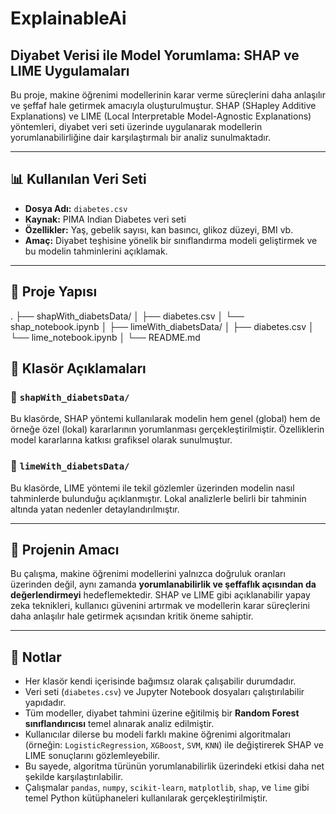 # ExplainableAi

## Diyabet Verisi ile Model Yorumlama: SHAP ve LIME Uygulamaları

Bu proje, makine öğrenimi modellerinin karar verme süreçlerini daha anlaşılır ve şeffaf hale getirmek amacıyla oluşturulmuştur. SHAP (SHapley Additive Explanations) ve LIME (Local Interpretable Model-Agnostic Explanations) yöntemleri, diyabet veri seti üzerinde uygulanarak modellerin yorumlanabilirliğine dair karşılaştırmalı bir analiz sunulmaktadır.

---

## 📊 Kullanılan Veri Seti

- **Dosya Adı:** `diabetes.csv`  
- **Kaynak:** PIMA Indian Diabetes veri seti  
- **Özellikler:** Yaş, gebelik sayısı, kan basıncı, glikoz düzeyi, BMI vb.  
- **Amaç:** Diyabet teşhisine yönelik bir sınıflandırma modeli geliştirmek ve bu modelin tahminlerini açıklamak.

---

## 🧭 Proje Yapısı
. ├── shapWith_diabetsData/ 
  │ ├── diabetes.csv 
  │ └── shap_notebook.ipynb 
  │ ├── limeWith_diabetsData/ 
  │ ├── diabetes.csv 
  │ └── lime_notebook.ipynb 
  │ └── README.md



## 📂 Klasör Açıklamaları

### 📁 `shapWith_diabetsData/`
Bu klasörde, SHAP yöntemi kullanılarak modelin hem genel (global) hem de örneğe özel (lokal) kararlarının yorumlanması gerçekleştirilmiştir. Özelliklerin model kararlarına katkısı grafiksel olarak sunulmuştur.

### 📁 `limeWith_diabetsData/`
Bu klasörde, LIME yöntemi ile tekil gözlemler üzerinden modelin nasıl tahminlerde bulunduğu açıklanmıştır. Lokal analizlerle belirli bir tahminin altında yatan nedenler detaylandırılmıştır.

---

## 🎯 Projenin Amacı

Bu çalışma, makine öğrenimi modellerini yalnızca doğruluk oranları üzerinden değil, aynı zamanda **yorumlanabilirlik ve şeffaflık açısından da değerlendirmeyi** hedeflemektedir. SHAP ve LIME gibi açıklanabilir yapay zeka teknikleri, kullanıcı güvenini artırmak ve modellerin karar süreçlerini daha anlaşılır hale getirmek açısından kritik öneme sahiptir.

---

## 📌 Notlar

- Her klasör kendi içerisinde bağımsız olarak çalışabilir durumdadır.
- Veri seti (`diabetes.csv`) ve Jupyter Notebook dosyaları çalıştırılabilir yapıdadır.
- Tüm modeller, diyabet tahmini üzerine eğitilmiş bir **Random Forest sınıflandırıcısı** temel alınarak analiz edilmiştir.
- Kullanıcılar dilerse bu modeli farklı makine öğrenimi algoritmaları (örneğin: `LogisticRegression`, `XGBoost`, `SVM`, `KNN`) ile değiştirerek SHAP ve LIME sonuçlarını gözlemleyebilir.
- Bu sayede, algoritma türünün yorumlanabilirlik üzerindeki etkisi daha net şekilde karşılaştırılabilir.
- Çalışmalar `pandas`, `numpy`, `scikit-learn`, `matplotlib`, `shap`, ve `lime` gibi temel Python kütüphaneleri kullanılarak gerçekleştirilmiştir.
